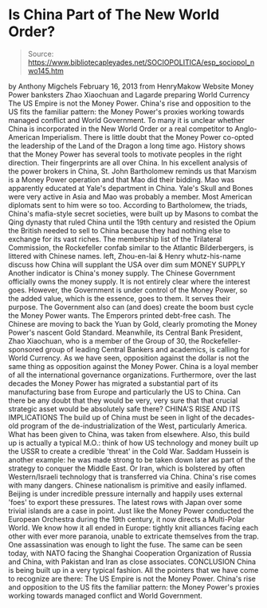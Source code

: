 # Is China Part of The New World Order?

> Source: https://www.bibliotecapleyades.net/SOCIOPOLITICA/esp_sociopol_nwo145.htm

by
Anthony Migchels
February 16, 2013
from
HenryMakow Website
Money Power banksters Zhao Xiaochuan
and Lagarde preparing
World Currency
The US Empire is not the
Money Power.
China's rise and opposition to the US
fits the familiar pattern:
the Money Power's proxies
working towards managed conflict and
World Government.
To many it is unclear whether China
is incorporated in the
New World Order or a real competitor to
Anglo-American Imperialism.
There is little doubt that the Money Power co-opted the leadership of the
Land of the Dragon a long time ago. History shows that the Money Power has
several tools to motivate peoples in the right direction.
Their fingerprints
are all over China.
In his
excellent analysis of the power brokers in China, St. John
Bartholomew reminds us that Marxism is a Money Power operation and that
Mao did their bidding. Mao was apparently educated at Yale's department in
China. Yale's
Skull and Bones were very active in Asia and Mao was
probably a member.
Most American diplomats sent to him were so too.
According to Bartholomew, the triads, China's mafia-style secret societies,
were built up by Masons to combat the Qing dynasty that ruled China until
the 19th century and resisted the Opium the British needed to sell to China
because they had nothing else to exchange for its vast riches.
The membership list of
the Trilateral Commission,
the Rockefeller confab similar to
the Atlantic Bilderbergers, is littered
with
Chinese names.
left, Zhou-en-lai &
Henry whutz-his-name
discuss how China will
supplant the USA over dim sum
MONEY SUPPLY
Another indicator is China's money supply.
The Chinese Government officially owns the money
supply. It is not entirely clear where the interest goes.
However, the Government is under control of the Money Power, so the added
value, which is the essence, goes to them. It serves their purpose. The
Government also can (and does) create the boom bust cycle the Money Power
wants. The Emperors printed debt-free cash.
The Chinese are moving to back the Yuan by Gold, clearly promoting the Money
Power's nascent Gold Standard.
Meanwhile, its Central Bank President, Zhao Xiaochuan, who is a member of
the Group of 30,
the
Rockefeller-sponsored group of leading Central Bankers and academics, is
calling for World Currency.
As we have seen, opposition against the dollar is not the same thing as
opposition against the Money Power.
China is a loyal member of all the international governance organizations.
Furthermore, over the last decades the Money Power has migrated a
substantial part of its manufacturing base from Europe and particularly the
US to China.
Can there be any doubt that they would be very,
very sure that that crucial strategic asset would be absolutely safe there?
CHINA'S RISE AND ITS
IMPLICATIONS
The build up of China must be seen in light of the decades-old program of
the de-industrialization of the West, particularly America. What has been
given to China, was taken from elsewhere.
Also, this build up is actually a typical M.O.:
think of how US technology and money built
up the USSR to create a credible 'threat' in the Cold War.
Saddam Hussein is another example:
he was made strong to be taken down later as
part of the strategy to conquer the Middle East.
Or Iran, which is bolstered by often
Western/Israeli technology that is transferred via China.
China's rise comes with many dangers. Chinese
nationalism is primitive and easily inflamed. Beijing is under incredible
pressure internally and happily uses external 'foes' to export these
pressures. The latest rows with Japan over some trivial islands are a case
in point.
Just like the Money Power conducted the European Orchestra during the 19th
century, it now directs a Multi-Polar World.
We know how it all ended in Europe:
tightly knit alliances facing each other
with ever more paranoia, unable to extricate themselves from the trap. One
assassination was enough to light the fuse.
The same can be seen today, with NATO facing
the
Shanghai Cooperation Organization of Russia and China, with Pakistan and
Iran as close associates.
CONCLUSION
China is being built up in a very typical fashion.
All the pointers that we
have come to recognize are there:
The
US Empire is not the Money Power.
China's rise and opposition to the US
fits the familiar pattern: the Money Power's proxies working towards managed
conflict and World Government.
